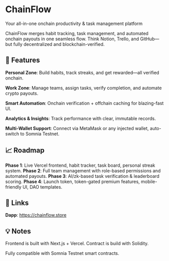 # ChainFlow

Your all-in-one onchain productivity & task management platform

ChainFlow merges habit tracking, task management, and automated onchain payouts in one seamless flow. Think Notion, Trello, and GitHub—but fully decentralized and blockchain-verified.

## 🚀 Features

**Personal Zone**: Build habits, track streaks, and get rewarded—all verified onchain.

**Work Zone**: Manage teams, assign tasks, verify completion, and automate crypto payouts.

**Smart Automation**: Onchain verification + offchain caching for blazing-fast UI.

**Analytics & Insights**: Track performance with clear, immutable records.

**Multi-Wallet Support**: Connect via MetaMask or any injected wallet, auto-switch to Somnia Testnet.

## 📈 Roadmap

**Phase 1**: Live Vercel frontend, habit tracker, task board, personal streak system.
**Phase 2**: Full team management with role-based permissions and automated payouts.
**Phase 3**: AI/zk-based task verification & leaderboard scoring.
**Phase 4**: Launch token, token-gated premium features, mobile-friendly UI, DAO templates.

## 🔗 Links

**Dapp**: https://chainflow.store

## 💡 Notes

Frontend is built with Next.js + Vercel. Contract is build with Solidity.

Fully compatible with Somnia Testnet smart contracts.
